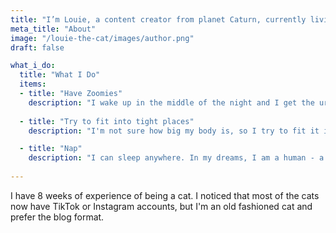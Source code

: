 ```yaml
---
title: "I’m Louie, a content creator from planet Caturn, currently living in London and observing humans."
meta_title: "About"
image: "/louie-the-cat/images/author.png"
draft: false

what_i_do:
  title: "What I Do"
  items:
  - title: "Have Zoomies"
    description: "I wake up in the middle of the night and I get the urge to hunt. There's nothing to hunt, but I still want to do it. Strange. Who puts the feelings in my body and the thoughts in my mind? Is somebody pulling my stings?"
  
  - title: "Try to fit into tight places"
    description: "I'm not sure how big my body is, so I try to fit it into tight places learn how big this physical form I inhabit is. It's all very important scientific research. If I fits, I sits! But also, if I fits, maybe I learns how bigs I sits?"

  - title: "Nap"
    description: "I can sleep anywhere. In my dreams, I am a human - a taxi driver in Italy. Sometimes I'm not sure which life is real. I heard some philosophers say that life is a dream? Can I wake up from it? What is outside of this dream?"
  
---
```


I have 8 weeks of experience of being a cat. I noticed that most of the cats now have TikTok or Instagram accounts, but I'm an old fashioned cat and prefer the blog format.


